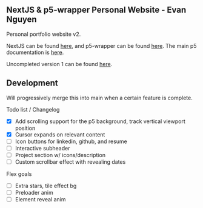 ## NextJS & p5-wrapper Personal Website - Evan Nguyen
Personal portfolio website v2. 

NextJS can be found [here](https://nextjs.org/docs), and p5-wrapper can be found [here](https://github.com/P5-wrapper/react).
The main p5 documentation is [here](https://p5js.org/reference/).

Uncompleted version 1 can be found [here](https://github.com/Sytarno/sytarno.github.io).

## Development
Will progressively merge this into main when a certain feature is complete.

Todo list / Changelog
 - [x] Add scrolling support for the p5 background, track vertical viewport position
 - [x] Cursor expands on relevant content
 - [ ] Icon buttons for linkedin, github, and resume
 - [ ] Interactive subheader
 - [ ] Project section w/ icons/description
 - [ ] Custom scrollbar effect with revealing dates
 
Flex goals
 - [ ] Extra stars, tile effect bg
 - [ ] Preloader anim
 - [ ] Element reveal anim 